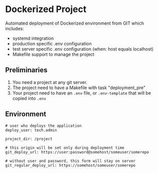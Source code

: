 Dockerized Project
==================

Automated deployment of Dockerized environment from GIT which includes:

- systemd integration
- production specific .env configuration
- test server specific .env configuration (when: host equals localhost)
- Makefile support to manage the project

Preliminaries
-------------

1. You need a project at any git server.
2. The project need to have a Makefile with task "deployment_pre"
3. Your project need to have an `.env` file, or `.env-template` that will be copied into `.env`

Environment
-----------

```yamlex
# user who deploys the application
deploy_user: tech.admin

project_dir: /project

# this origin will be set only during deployment time
git_deploy_url: https://user:password@somehost/someuser/somerepo

# without user and password, this form will stay on server
git_regular_deploy_url: https://somehost/someuser/somerepo
```
